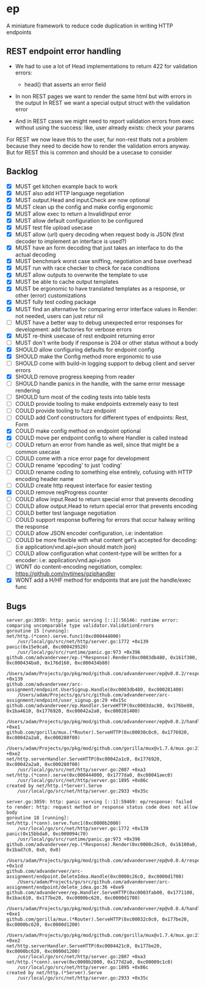 # ep
A miniature framework to reduce code duplication in writing HTTP endpoints

## REST endpoint error handling
- We had to use a lot of Head implementations to return 422 for validation errors:
	- head() that asserts an error field

- In non REST pages we want to render the same html but with errors in the output
  In REST we want a special output struct with the validation error

- And in REST cases we might need to report validation errors from exec without
  using the success: like, user already exists: check your params

For REST we now leave this to the user, fur non-rest thats not a problem because
they need to decide how to render the validation errors anyway. But for REST
this is common and should be a usecase to consider

## Backlog
- [x] MUST   get kitchen example back to work
- [x] MUST   also add HTTP language negotiation
- [x] MUST   output.Head and input.Check are now optional
- [x] MUST 	 clean up the config and make config ergonomic 
- [x] MUST   allow exec to return a InvalidInput error
- [x] MUST   allow default configuration to be configured
- [x] MUST   test file upload usecase
- [x] MUST   allow (url) query decoding when request body is JSON (first decoder to implement an interface is used?)
- [x] MUST   have an form decoding that just takes an interface to do the actual decoding
- [x] MUST   benchmark worst case sniffing, negotiation and base overhead
- [x] MUST   run with race checker to check for race conditions
- [x] MUST   allow outputs to overwrite the template to use
- [x] MUST   be able to cache output templates
- [x] MUST   be ergonomic to have translated templates as a response, or other (error) customizations
- [x] MUST   fully test coding package
- [x] MUST   find an alternative for comparing error interface values in Render: not needed, users can just retur nil
- [ ] MUST   have a better way to debug unexpected error responses for development: add factories for verbose errors
- [x] MUST   re-think usecase of rest endpoint returning error
- [ ] MUST   don't write body if response is 204 or other status without a body
- [x] SHOULD allow configuring defaults for endpoint config
- [x] SHOULD make the Config method more ergonomic to use
- [ ] SHOULD come with build-in logging support to debug client and server errors
- [x] SHOULD remove progress keeping from reader
- [ ] SHOULD handle panics in the handle, with the same error message rendering
- [ ] SHOULD turn most of the coding tests into table tests
- [ ] COULD  provide tooling to make endpoints extremely easy to test
- [ ] COULD  provide tooling to fuzz endpoint
- [ ] COULD  add Conf constructors for different types of endpoints: Rest, Form
- [x] COULD  make config method on endpoint optional
- [x] COULD  move per endpoint config to where Handler is called instead
- [ ] COULD  return an error from handle as well, since that might be a common usecase
- [ ] COULD  come with a nice error page for development
- [ ] COULD  rename 'epcoding' to just 'coding'
- [ ] COULD  rename coding to something else entirely, cofusing with HTTP encoding header name
- [ ] COULD  create http request interface for easier testing
- [x] COULD  remove reqProgress counter
- [ ] COULD  allow input.Read to return special error that prevents decoding
- [ ] COULD  allow output.Head to return special error that prevents encoding
- [ ] COULD  better test language negotiation
- [ ] COULD  support response buffering for errors that occur halway writing the response
- [ ] COULD  allow JSON encoder configuration, i.e: indentation
- [ ] COULD  be more flexible with what content get's accepted for decoding: (i.e application/vnd.api+json should match json)
- [ ] COULD  allow configuration what content-type will be written for a encoder: i.e: application/vnd.api+json
- [ ] WONT   do content-encoding negotiation, complex: https://github.com/nytimes/gziphandler
- [x] WONT   add a H/HF method for endpoints that are just the handle/exec func

## Bugs

```
server.go:3059: http: panic serving [::1]:56146: runtime error: comparing uncomparable type validator.ValidationErrors
goroutine 15 [running]:
net/http.(*conn).serve.func1(0xc000444000)
	/usr/local/go/src/net/http/server.go:1772 +0x139
panic(0x15e9ca0, 0xc000429520)
	/usr/local/go/src/runtime/panic.go:973 +0x396
github.com/advanderveer/ep.(*Response).Render(0xc0003db480, 0x161f300, 0xc000434ba0, 0x176d160, 0xc000434b80)
	/Users/adam/Projects/go/pkg/mod/github.com/advanderveer/ep@v0.0.2/response.go:155 +0x139
github.com/advanderveer/arc-assignment/endpoint.UserSignup.Handle(0xc0003db480, 0xc000281400)
	/Users/adam/Projects/go/src/github.com/advanderveer/arc-assignment/endpoint/user_signup.go:29 +0x15c
github.com/advanderveer/ep.Handler.ServeHTTP(0xc0003dac80, 0x176be80, 0x1ba4610, 0x1776920, 0xc00042a2a0, 0xc000281400)
	/Users/adam/Projects/go/pkg/mod/github.com/advanderveer/ep@v0.0.2/handler.go:20 +0xe1
github.com/gorilla/mux.(*Router).ServeHTTP(0xc00030c0c0, 0x1776920, 0xc00042a2a0, 0xc000280f00)
	/Users/adam/Projects/go/pkg/mod/github.com/gorilla/mux@v1.7.4/mux.go:210 +0xe2
net/http.serverHandler.ServeHTTP(0xc00042a1c0, 0x1776920, 0xc00042a2a0, 0xc000280f00)
	/usr/local/go/src/net/http/server.go:2807 +0xa3
net/http.(*conn).serve(0xc000444000, 0x1777da0, 0xc00041aec0)
	/usr/local/go/src/net/http/server.go:1895 +0x86c
created by net/http.(*Server).Serve
	/usr/local/go/src/net/http/server.go:2933 +0x35c
```

```
server.go:3059: http: panic serving [::1]:59469: ep/response: failed to render: http: request method or response status code does not allow body
goroutine 18 [running]:
net/http.(*conn).serve.func1(0xc0000b2000)
	/usr/local/go/src/net/http/server.go:1772 +0x139
panic(0x15bbda0, 0xc000094c70)
	/usr/local/go/src/runtime/panic.go:973 +0x396
github.com/advanderveer/ep.(*Response).Render(0xc0000c26c0, 0x16100a0, 0x1bad7c0, 0x0, 0x0)
	/Users/adam/Projects/go/pkg/mod/github.com/advanderveer/ep@v0.0.4/response.go:172 +0x1cd
github.com/advanderveer/arc-assignment/endpoint.DeleteIdea.Handle(0xc0000c26c0, 0xc0000d1700)
	/Users/adam/Projects/go/src/github.com/advanderveer/arc-assignment/endpoint/delete_idea.go:36 +0xe9
github.com/advanderveer/ep.Handler.ServeHTTP(0xc0003fab00, 0x1771100, 0x1bac610, 0x177be20, 0xc0000bc620, 0xc0000d1700)
	/Users/adam/Projects/go/pkg/mod/github.com/advanderveer/ep@v0.0.4/handler.go:20 +0xe1
github.com/gorilla/mux.(*Router).ServeHTTP(0xc00032c0c0, 0x177be20, 0xc0000bc620, 0xc0000d1200)
	/Users/adam/Projects/go/pkg/mod/github.com/gorilla/mux@v1.7.4/mux.go:210 +0xe2
net/http.serverHandler.ServeHTTP(0xc0004421c0, 0x177be20, 0xc0000bc620, 0xc0000d1200)
	/usr/local/go/src/net/http/server.go:2807 +0xa3
net/http.(*conn).serve(0xc0000b2000, 0x177d2a0, 0xc00009c1c0)
	/usr/local/go/src/net/http/server.go:1895 +0x86c
created by net/http.(*Server).Serve
	/usr/local/go/src/net/http/server.go:2933 +0x35c
```